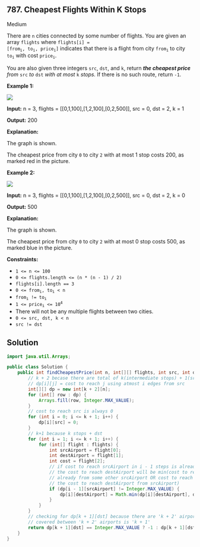 ## 787\. Cheapest Flights Within K Stops

Medium

There are `n` cities connected by some number of flights. You are given an array `flights` where <code>flights[i] = [from<sub>i</sub>, to<sub>i</sub>, price<sub>i</sub>]</code> indicates that there is a flight from city <code>from<sub>i</sub></code> to city <code>to<sub>i</sub></code> with cost <code>price<sub>i</sub></code>.

You are also given three integers `src`, `dst`, and `k`, return _**the cheapest price** from_ `src` _to_ `dst` _with at most_ `k` _stops._ If there is no such route, return `-1`.

**Example 1:**

![](https://s3-lc-upload.s3.amazonaws.com/uploads/2018/02/16/995.png)

**Input:** n = 3, flights = \[\[0,1,100],[1,2,100],[0,2,500]], src = 0, dst = 2, k = 1

**Output:** 200

**Explanation:**

The graph is shown.

The cheapest price from city `0` to city `2` with at most 1 stop costs 200, as marked red in the picture. 

**Example 2:**

![](https://s3-lc-upload.s3.amazonaws.com/uploads/2018/02/16/995.png)

**Input:** n = 3, flights = \[\[0,1,100],[1,2,100],[0,2,500]], src = 0, dst = 2, k = 0

**Output:** 500

**Explanation:**

The graph is shown.

The cheapest price from city `0` to city `2` with at most 0 stop costs 500, as marked blue in the picture. 

**Constraints:**

*   `1 <= n <= 100`
*   `0 <= flights.length <= (n * (n - 1) / 2)`
*   `flights[i].length == 3`
*   <code>0 <= from<sub>i</sub>, to<sub>i</sub> < n</code>
*   <code>from<sub>i</sub> != to<sub>i</sub></code>
*   <code>1 <= price<sub>i</sub> <= 10<sup>4</sup></code>
*   There will not be any multiple flights between two cities.
*   `0 <= src, dst, k < n`
*   `src != dst`

## Solution

```java
import java.util.Arrays;

public class Solution {
    public int findCheapestPrice(int n, int[][] flights, int src, int dst, int k) {
        // k + 2 becase there are total of k(intermediate stops) + 1(src) + 1(dst)
        // dp[i][j] = cost to reach j using atmost i edges from src
        int[][] dp = new int[k + 2][n];
        for (int[] row : dp) {
            Arrays.fill(row, Integer.MAX_VALUE);
        }
        // cost to reach src is always 0
        for (int i = 0; i <= k + 1; i++) {
            dp[i][src] = 0;
        }
        // k+1 because k stops + dst
        for (int i = 1; i <= k + 1; i++) {
            for (int[] flight : flights) {
                int srcAirport = flight[0];
                int destAirport = flight[1];
                int cost = flight[2];
                // if cost to reach srcAirport in i - 1 steps is already found out then
                // the cost to reach destAirport will be min(cost to reach destAirport computed
                // already from some other srcAirport OR cost to reach srcAirport in i - 1 steps +
                // the cost to reach destAirport from srcAirport)
                if (dp[i - 1][srcAirport] != Integer.MAX_VALUE) {
                    dp[i][destAirport] = Math.min(dp[i][destAirport], dp[i - 1][srcAirport] + cost);
                }
            }
        }
        // checking for dp[k + 1][dst] because there are 'k + 2' airports in a path and distance
        // covered between 'k + 2' airports is 'k + 1'
        return dp[k + 1][dst] == Integer.MAX_VALUE ? -1 : dp[k + 1][dst];
    }
}
```